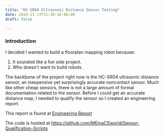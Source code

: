 ```yaml
---
title: "HC-SR04 Ultrasonic Distance Sensor Testing"
date: 2019-11-13T21:39:16-08:00
draft: false

---
```


### Introduction

I decided I wanted to build a floorplan mapping robot because:
1. It sounded like a fun side project.
2. Who doesn't want to build robots.

The backbone of the project right now is the HC-SR04 ultrasonic distance sensor, an inexpensive yet surprisingly accurate noncontact sensor. Much like other cheap sensors, there is not a large amount of formal documentation related to the sensor. Before I could get an accurate distance map, I needed to qualify the sensor so I created an engineering report.

This report is found at [Engineering Report](/images/Floorplan-Mapping-Robot-Whitepaper-Sensor-Qualification.pdf)


The code is hosted at https://github.com/MEinaCSworld/Sensor-Qualification-Scripts

